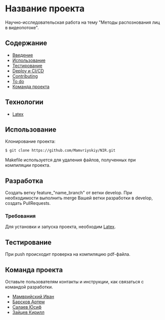 # Название проекта
Научно-исследовательская работа на тему "Методы распознования лиц в видеопотоке". 

## Содержание
- [Введение](#технологии)
- [Использование](#использование)
- [Тестирование](#тестирование)
- [Deploy и CI/CD](#deploy-и-ci/cd)
- [Contributing](#contributing)
- [To do](#to-do)
- [Команда проекта](#команда-проекта)

## Технологии
- [Latex](https://www.latex-project.org)

## Использование

Клонирование проекта:
```sh
$ git clone https://github.com/Mamvriyskiy/NIR.git
```

Makefile используется для удаления файлов, полученных при компиляции проекта.

## Разработка
Создать ветку feature_"name_branch" от ветки develop. При необходимости выполнить merge Вашей 
ветки разработки в develop, создать PullRequests.

### Требования
Для установки и запуска проекта, необходим [Latex](https://www.latex-project.org).

## Тестирование
При push происходит проверка на компиляцию pdf-файла.

## Команда проекта
Оставьте пользователям контакты и инструкции, как связаться с командой разработки.

- [Мамврийский Иван](https://github.com/Mamvriyskiy)
- [Барсков Артем](https://github.com/Skullduggery-sys)
- [Салаев Юсиф](https://github.com/yusifs)
- [Зайцев Кирилл](https://github.com/deadshvt)

